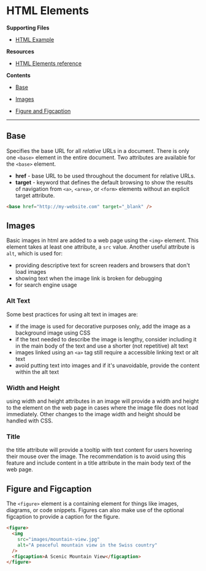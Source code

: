 # HTML Elements

**Supporting Files**

- [HTML Example](html-section.html)

**Resources**

- [HTML Elements reference](https://developer.mozilla.org/en-US/docs/Web/HTML/Element)

**Contents**

- [Base](#footer)

- [Images](#images)

- [Figure and Figcaption](#figure-and-figcapture)

---

## Base

Specifies the base URL for all _relative_ URLs in a document. There is only one `<base>` element in the entire document. Two attributes are available for the `<base>` element.

- **href** - base URL to be used throughout the document for relative URLs.
- **target** - keyword that defines the default browsing to show the results of navigation from `<a>`, `<area>`, or `<form>` elements without an explicit target attribute.

```html
<base href="http://my-website.com" target="_blank" />
```

## Images

Basic images in html are added to a web page using the `<img>` element. This element takes at least one attribute, a `src` value. Another useful attribute is `alt`, which is used for:

- providing descriptive text for screen readers and browsers that don't load images
- showing text when the image link is broken for debugging
- for search engine usage

### Alt Text

Some best practices for using alt text in images are:

- if the image is used for decorative purposes only, add the image as a background image using CSS
- if the text needed to describe the image is lengthy, consider including it in the main body of the text and use a shorter (not repetitive) alt text
- images linked using an `<a>` tag still require a accessible linking text or alt text
- avoid putting text into images and if it's unavoidable, provide the content within the alt text

### Width and Height

using width and height attributes in an image will provide a width and height to the element on the web page in cases where the image file does not load immediately. Other changes to the image width and height should be handled with CSS.

### Title

the title attribute will provide a tooltip with text content for users hovering their mouse over the image. The recommendation is to avoid using this feature and include content in a title attribute in the main body text of the web page.

## Figure and Figcaption

The `<figure>` element is a containing element for things like images, diagrams, or code snippets. Figures can also make use of the optional figcaption to provide a caption for the figure.

```html
<figure>
  <img
    src="images/mountain-view.jpg"
    alt="A peaceful mountain view in the Swiss country"
  />
  <figcaption>A Scenic Mountain View</figcaption>
</figure>
```
